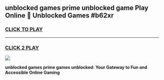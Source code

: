 
## unblocked games prime unblocked game Play Online 👋 Unblocked Games #b62xr
<h3>
<a href="https://premium.freeplayer.one?title=unblocked_games_prime&ref=21F">CLICK TO PLAY</a></h3>
<hr>

<h3>
<a href="https://premium.freeplayer.one?title=unblocked_games_prime&ref=21F">CLICK 2 PLAY</a>
  
</h3>

<a href="https://premium.freeplayer.one?title=unblocked_games_prime&ref=21F/"><img src="https://clearcache.store/games.png"></a>


**unblocked games prime games unblocked: Your Gateway to Fun and Accessible Online Gaming**
